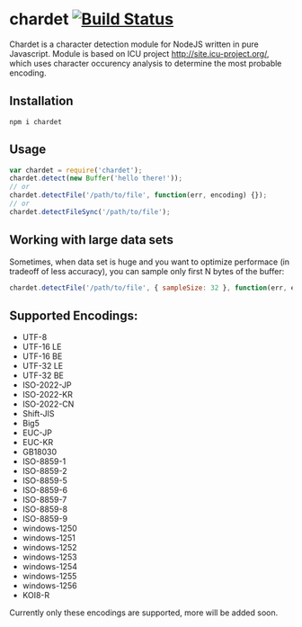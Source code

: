 
chardet [![Build Status](https://travis-ci.org/runk/node-chardet.png)](https://travis-ci.org/runk/node-chardet)
=====

Chardet is a character detection module for NodeJS written in pure Javascript.
Module is based on ICU project http://site.icu-project.org/, which uses character
occurency analysis to determine the most probable encoding.

## Installation

```
npm i chardet
```

## Usage

```javascript
var chardet = require('chardet');
chardet.detect(new Buffer('hello there!'));
// or
chardet.detectFile('/path/to/file', function(err, encoding) {});
// or
chardet.detectFileSync('/path/to/file');
```

## Working with large data sets

Sometimes, when data set is huge and you want to optimize performace (in tradeoff of less accuracy), 
you can sample only first N bytes of the buffer:

```javascript
chardet.detectFile('/path/to/file', { sampleSize: 32 }, function(err, encoding) {});
```

## Supported Encodings:

* UTF-8
* UTF-16 LE
* UTF-16 BE
* UTF-32 LE
* UTF-32 BE
* ISO-2022-JP
* ISO-2022-KR
* ISO-2022-CN
* Shift-JIS
* Big5
* EUC-JP
* EUC-KR
* GB18030
* ISO-8859-1
* ISO-8859-2
* ISO-8859-5
* ISO-8859-6
* ISO-8859-7
* ISO-8859-8
* ISO-8859-9
* windows-1250
* windows-1251
* windows-1252
* windows-1253
* windows-1254
* windows-1255
* windows-1256
* KOI8-R

Currently only these encodings are supported, more will be added soon.
